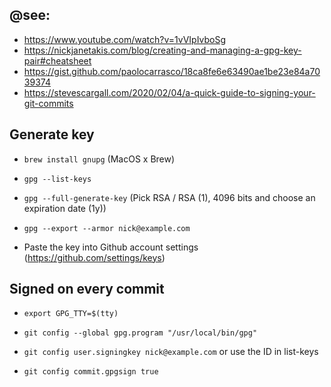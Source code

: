 ## @see:

- https://www.youtube.com/watch?v=1vVIpIvboSg
- https://nickjanetakis.com/blog/creating-and-managing-a-gpg-key-pair#cheatsheet
- https://gist.github.com/paolocarrasco/18ca8fe6e63490ae1be23e84a7039374
- https://stevescargall.com/2020/02/04/a-quick-guide-to-signing-your-git-commits

## Generate key

- `brew install gnupg` (MacOS x Brew)

- `gpg --list-keys`

- `gpg --full-generate-key` (Pick RSA / RSA (1), 4096 bits and choose an expiration date (1y))

- `gpg --export --armor nick@example.com`

- Paste the key into Github account settings (https://github.com/settings/keys)

## Signed on every commit

- `export GPG_TTY=$(tty)`

- `git config --global gpg.program "/usr/local/bin/gpg"`

- `git config user.signingkey nick@example.com` or use the ID in list-keys

- `git config commit.gpgsign true`
